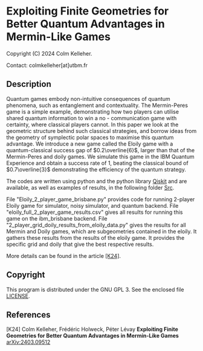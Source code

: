 # Exploiting Finite Geometries for Better Quantum Advantages in Mermin-Like Games

Copyright (C) 2024 Colm Kelleher.

Contact: colmkelleher[at]utbm.fr

## Description

Quantum games embody non-intuitive consequences of quantum phenomena, such as entanglement and contextuality. The Mermin-Peres game is a simple example, demonstrating how two players can utilise shared quantum information to win a no - communication game with certainty, where classical players cannot. In this paper we look at the geometric structure behind such classical strategies, and borrow ideas from the geometry of symplectic polar spaces to maximise this quantum advantage. We introduce a new game called the Eloily game with a quantum-classical success gap of $0.2\overline{6}$, larger than that of the Mermin-Peres and doily games. We simulate this game in the IBM Quantum Experience and obtain a success rate of $1$, beating the classical bound of $0.7\overline{3}$ demonstrating the efficiency of the quantum strategy. 
 

The codes are written using python and 
the python library [Qiskit](https://www.qiskit.org/) and are available, 
as well as examples of results, in the following folder 
[Src](https://github.com/quantcert/quantcert.github.io/tree/master/eloily_game/src).

File "Eloily_2_player_game_brisbane.py" provides code for running 2-player Eloily game for simulator, noisy simulator, and quantum backend.
File "eloily_full_2_player_game_results.csv" gives all results for running this game on the ibm_brisbane backend.
File "2_player_grid_doily_results_from_eloily_data.py" gives the results for all Mermin and Doily games, which are subgeometries contained in the eloily.  It gathers these results from the results of the eloily game. It provides the specific grid and doily that give the best respective results.

More details  can be found in the article 
[[K24]](https://arxiv.org/abs/2403.09512).

## Copyright

This program is distributed under the GNU GPL 3. See the enclosed file 
[LICENSE](LICENSE).

## References

<a id="K24"/>[K24]  Colm Kelleher, Frédéric Holweck, Péter Lévay **Exploiting Finite Geometries for Better Quantum Advantages in Mermin-Like Games**  [arXiv:2403.09512](https://arxiv.org/abs/2403.09512)
